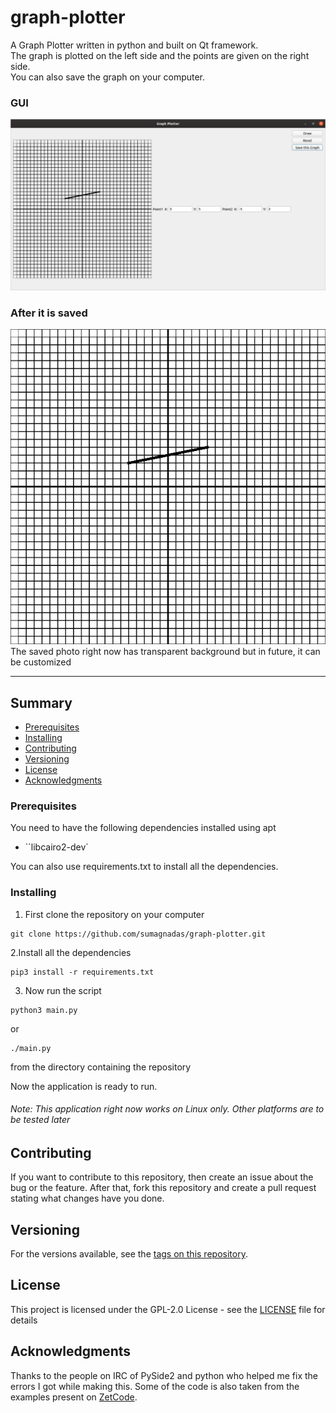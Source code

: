 # graph-plotter

A Graph Plotter written in python and built on Qt framework.\
The graph is plotted on the left side and the points are given on the right side.\
You can also save the graph on your computer.
### GUI
![graph](resources/GUI.png)
### After it is saved
![saved](resources/saved.png) \
The saved photo right now has transparent background but in future, it can be customized


---
## Summary

  - [Prerequisites](#prerequisites)
  - [Installing](#installing)
  - [Contributing](#contributing)
  - [Versioning](#versioning)
  - [License](#license)
  - [Acknowledgments](#acknowledgments)

### Prerequisites

You need to have the following dependencies installed using apt

- ``libcairo2-dev`

You can also use requirements.txt to install all the dependencies.


### Installing
1. First clone the repository on your computer
```
git clone https://github.com/sumagnadas/graph-plotter.git
```
2.Install all the dependencies
```
pip3 install -r requirements.txt
```
3. Now run the script
```
python3 main.py
```
or
```
./main.py
```
from the directory containing the repository

Now the application is ready to run.

###### Note: This application right now works on Linux only. Other platforms are to be tested later


## Contributing
If you want to contribute to this repository, then create an issue about the bug or the feature. After that, fork this repository and create a pull request stating what changes have you done.


## Versioning

For the versions available, see the [tags on this repository](https://github.com/sumagnadas/graph-plotter/tags).

## License
This project is licensed under the GPL-2.0 License - see the [LICENSE](LICENSE) file for details

## Acknowledgments
Thanks to the people on IRC of PySide2 and python who helped me fix the errors I got while making this. Some of the code is also taken from the examples present on <a href="zetcode.com">ZetCode</a>.

